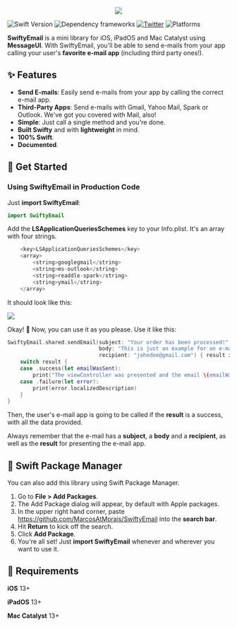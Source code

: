 <p align="center">
    <img src="https://www.marcostmorais.com/swiftyemail.png">
</p>

![Swift Version](https://img.shields.io/badge/Swift-5.5-F16D39.svg?style=flat) ![Dependency frameworks](https://img.shields.io/badge/Supports-_Swift_Package_Manager-F16D39.svg?style=flat) [![Twitter](https://img.shields.io/badge/twitter-@marcostmorais-blue.svg?style=flat)](https://twitter.com/marcostmorais) ![Platforms](https://img.shields.io/badge/platforms-iOS%20%7C%20macOS%20%7C%20watchOS%20%7C%20tvOS%20%7C%20iPadOS-blue)

**SwiftyEmail** is a mini library for iOS, iPadOS and Mac Catalyst using **MessageUI**. With SwiftyEmail, you'll be able to send e-mails from your app calling your user's **favorite e-mail app** (including third party ones!).

## ✨ Features

- **Send E-mails**: Easily send e-mails from your app by calling the correct e-mail app.
- **Third-Party Apps**: Send e-mails with Gmail, Yahoo Mail, Spark or Outlook. We've got you covered with Mail, also!
- **Simple**: Just call a single method and you're done. 
- **Built Swifty** and with **lightweight** in mind.
- **100% Swift**.
- **Documented**.

## 🚀 Get Started

### Using SwiftyEmail in Production Code
Just **import SwiftyEmail**:

```swift
import SwiftyEmail
```

Add the **LSApplicationQueriesSchemes** key to your Info.plist. It's an array with four strings.
```swift
	<key>LSApplicationQueriesSchemes</key>
	<array>
		<string>googlegmail</string>
		<string>ms-outlook</string>
		<string>readdle-spark</string>
		<string>ymail</string>
	</array>
```

It should look like this:

<img src="https://www.marcostmorais.com/swifty-email-plist.png">

Okay! 🚀 Now, you can use it as you please. Use it like this:

```swift
SwiftyEmail.shared.sendEmail(subject: "Your order has been processed!",
                             body: "This is just an example for an e-mail body.",
                             recipient: "johndoe@gmail.com") { result in
    switch result {
    case .success(let emailWasSent):
        print("The viewController was presented and the email \(emailWasSent)")
    case .failure(let error):
        print(error.localizedDescription)
    }
}
```

Then, the user's e-mail app is going to be called if the **result** is a success, with all the data provided.

Always remember that the e-mail has a **subject**, a **body** and a **recipient**, as well as the **result** for presenting the e-mail app.

## 🔨 Swift Package Manager

You can also add this library using Swift Package Manager.

1. Go to **File > Add Packages**.
2. The Add Package dialog will appear, by default with Apple packages.
3. In the upper right hand corner, paste https://github.com/MarcosAtMorais/SwiftyEmail into the **search bar**.
4. Hit **Return** to kick off the search.
5. Click **Add Package**.
6. You're all set! Just **import SwiftyEmail** whenever and wherever you want to use it.

## 🌟 Requirements

**iOS** 13+

**iPadOS** 13+

**Mac Catalyst** 13+

